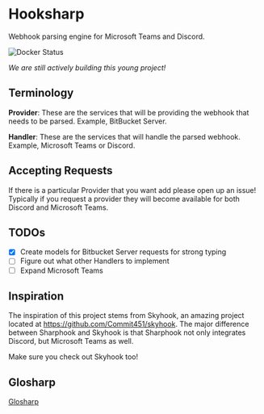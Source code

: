 ﻿# Hooksharp
Webhook parsing engine for Microsoft Teams and Discord.

![Docker Status](https://github.com/glosharp/hooksharp/workflows/Docker%20Deploy/badge.svg?branch=master)

*We are still actively building this young project!*

## Terminology

**Provider**: These are the services that will be providing the webhook that needs to be parsed. Example, BitBucket Server.

**Handler**: These are the services that will handle the parsed webhook. Example, Microsoft Teams or Discord.

## Accepting Requests
If there is a particular Provider that you want add please open up an issue! Typically if you request a provider they will become available for both Discord and 
Microsoft Teams.

## TODOs

- [x] Create models for Bitbucket Server requests for strong typing
- [ ] Figure out what other Handlers to implement
- [ ] Expand Microsoft Teams

## Inspiration

The inspiration of this project stems from Skyhook, an amazing project located at https://github.com/Commit451/skyhook. 
The major difference between Sharphook and Skyhook is that Sharphook not only integrates Discord, but Microsoft Teams 
as well. 

Make sure you check out Skyhook too!

## Glosharp

[Glosharp](glosharp.com)
